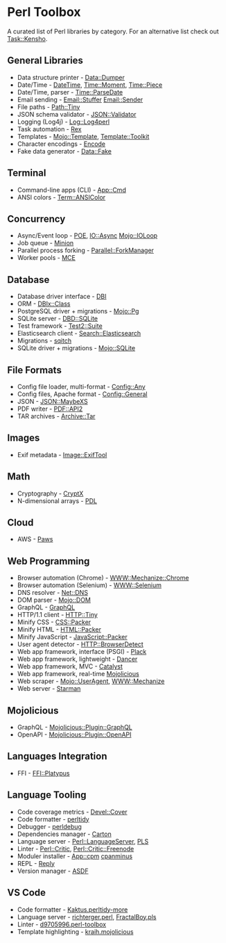 # Perl Toolbox

A curated list of Perl libraries by category. For an alternative list check out [Task::Kensho](https://metacpan.org/pod/Task::Kensho).

## General Libraries

- Data structure printer - [Data::Dumper](https://metacpan.org/pod/Data::Dumper)
- Date/Time - [DateTime](https://metacpan.org/pod/DateTime), [Time::Moment](https://metacpan.org/pod/Time::Moment), [Time::Piece](https://metacpan.org/pod/Time::Piece)
- Date/Time, parser - [Time::ParseDate](https://metacpan.org/pod/Time::ParseDate)
- Email sending - [Email::Stuffer](https://metacpan.org/pod/Email::Stuffer) [Email::Sender](https://metacpan.org/pod/Email::Sender)
- File paths - [Path::Tiny](https://metacpan.org/pod/Path::Tiny)
- JSON schema validator - [JSON::Validator](https://metacpan.org/pod/JSON::Validator)
- Logging (Log4j) - [Log::Log4perl](https://metacpan.org/pod/Log::Log4perl)
- Task automation - [Rex](https://metacpan.org/pod/Rex)
- Templates - [Mojo::Template](https://docs.mojolicious.org/Mojo/Template), [Template::Toolkit](https://metacpan.org/pod/Template::Toolkit)
- Character encodings - [Encode](https://metacpan.org/pod/Encode)
- Fake data generator - [Data::Fake](https://metacpan.org/pod/Data::Fake)

## Terminal
- Command-line apps (CLI) - [App::Cmd](https://metacpan.org/pod/App::Cmd)
- ANSI colors - [Term::ANSIColor](https://metacpan.org/pod/Term::ANSIColor)

## Concurrency

- Async/Event loop - [POE](https://metacpan.org/pod/POE), [IO::Async](https://metacpan.org/pod/IO::Async) [Mojo::IOLoop](https://metacpan.org/pod/Mojo::IOLoop)
- Job queue - [Minion](https://metacpan.org/pod/Minion)
- Parallel process forking - [Parallel::ForkManager](https://metacpan.org/pod/Parallel::ForkManager)
- Worker pools - [MCE](https://metacpan.org/pod/MCE)

## Database

- Database driver interface - [DBI](https://metacpan.org/pod/DBI)
- ORM - [DBIx::Class](https://metacpan.org/pod/DBIx::Class)
- PostgreSQL driver + migrations - [Mojo::Pg](https://metacpan.org/pod/Mojo::Pg)
- SQLite server - [DBD::SQLite](https://metacpan.org/pod/DBD::SQLite)
- Test framework - [Test2::Suite](https://metacpan.org/pod/Test2::Suite)
- Elasticsearch client - [Search::Elasticsearch](https://metacpan.org/pod/Search::Elasticsearch)
- Migrations - [sqitch](https://metacpan.org/dist/App-Sqitch/view/lib/sqitch.pod)
- SQLite driver + migrations - [Mojo::SQLite](https://metacpan.org/pod/Mojo::SQLite)

## File Formats

- Config file loader, multi-format - [Config::Any](https://metacpan.org/pod/Config::Any)
- Config files, Apache format - [Config::General](https://metacpan.org/pod/Config::General)
- JSON - [JSON::MaybeXS](https://metacpan.org/pod/JSON::MaybeXS)
- PDF writer - [PDF::API2](https://metacpan.org/pod/PDF::API2)
- TAR archives - [Archive::Tar](https://metacpan.org/pod/Archive::Tar)

## Images

- Exif metadata - [Image::ExifTool](https://metacpan.org/pod/Image::ExifTool)

## Math

- Cryptography - [CryptX](https://metacpan.org/pod/CryptX)
- N-dimensional arrays - [PDL](https://metacpan.org/dist/PDL/view/Basic/Pod/API.pod)

## Cloud

- AWS - [Paws](https://metacpan.org/pod/Paws)

## Web Programming

- Browser automation (Chrome) - [WWW::Mechanize::Chrome](https://metacpan.org/pod/WWW::Mechanize::Chrome)
- Browser automation (Selenium) - [WWW::Selenium](https://metacpan.org/pod/WWW::Selenium)
- DNS resolver - [Net::DNS](https://metacpan.org/release/NLNETLABS/Net-DNS-1.32/view/lib/Net/DNS.pm)
- DOM parser - [Mojo::DOM](https://metacpan.org/pod/Mojo::DOM)
- GraphQL - [GraphQL](https://metacpan.org/pod/GraphQL)
- HTTP/1.1 client - [HTTP::Tiny](https://metacpan.org/pod/HTTP::Tiny)
- Minify CSS - [CSS::Packer](https://metacpan.org/pod/CSS::Packer)
- Minify HTML - [HTML::Packer](https://metacpan.org/pod/HTML::Packer)
- Minify JavaScript - [JavaScript::Packer](https://metacpan.org/pod/JavaScript::Packer)
- User agent detector - [HTTP::BrowserDetect](https://metacpan.org/pod/HTTP::BrowserDetect)
- Web app framework, interface (PSGI) - [Plack](https://metacpan.org/pod/Plack)
- Web app framework, lightweight - [Dancer](https://metacpan.org/pod/Dancer)
- Web app framework, MVC - [Catalyst](https://metacpan.org/pod/Catalyst)
- Web app framework, real-time [Mojolicious](https://metacpan.org/pod/Mojolicious)
- Web scraper - [Mojo::UserAgent](https://docs.mojolicious.org/Mojo/UserAgent), [WWW::Mechanize](https://metacpan.org/pod/WWW::Mechanize)
- Web server - [Starman](https://metacpan.org/pod/Starman)

## Mojolicious

- GraphQL - [Mojolicious::Plugin::GraphQL](https://metacpan.org/pod/Mojolicious::Plugin::GraphQL)
- OpenAPI - [Mojolicious::Plugin::OpenAPI](https://metacpan.org/pod/Mojolicious::Plugin::OpenAPI)

## Languages Integration

- FFI - [FFI::Platypus](https://metacpan.org/pod/FFI::Platypus)

## Language Tooling

- Code coverage metrics - [Devel::Cover](https://metacpan.org/pod/Devel::Cover)
- Code formatter - [perltidy](https://metacpan.org/pod/perltidy)
- Debugger - [perldebug](https://perldoc.perl.org/perldebug)
- Dependencies manager - [Carton](https://metacpan.org/pod/Carton)
- Language server - [Perl::LanguageServer](https://metacpan.org/pod/Perl::LanguageServer), [PLS](https://metacpan.org/pod/PLS)
- Linter - [Perl::Critic](https://metacpan.org/pod/Perl::Critic), [Perl::Critic::Freenode](https://metacpan.org/pod/Perl::Critic::Freenode)
- Moduler installer - [App::cpm](https://metacpan.org/pod/App::cpm) [cpanminus](https://metacpan.org/pod/App::cpanminus)
- REPL - [Reply](https://metacpan.org/dist/Reply/view/bin/reply)
- Version manager - [ASDF](https://github.com/ouest/asdf-perl)

## VS Code

- Code formatter - [Kaktus.perltidy-more](https://marketplace.visualstudio.com/items?itemName=Kaktus.perltidy-more)
- Language server - [richterger.perl](https://marketplace.visualstudio.com/items?itemName=richterger.perl), [FractalBoy.pls](https://marketplace.visualstudio.com/items?itemName=FractalBoy.pls)
- Linter - [d9705996.perl-toolbox](https://marketplace.visualstudio.com/items?itemName=d9705996.perl-toolbox)
- Template highlighting - [kraih.mojolicious](https://marketplace.visualstudio.com/items?itemName=kraih.mojolicious)
